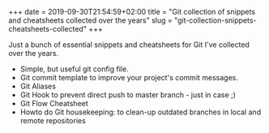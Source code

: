 +++ 
date = 2019-09-30T21:54:59+02:00
title = "Git collection of snippets and cheatsheets collected over the years"
slug = "git-collection-snippets-cheatsheets-collected" 
+++

Just a bunch of essential snippets and cheatsheets for Git I've collected over the years.


* Simple, but useful git config file.
* Git commit template to improve your project's commit messages.
* Git Aliases
* Git Hook to prevent direct push to master branch - just in case ;)
* Git Flow Cheatsheet
* Howto do Git housekeeping: to clean-up outdated branches in local and remote repositories

<script src="https://embed.cacher.io/d4533d895d37a349a0ab41c7592e1bf17f5af810.js?a=f3a57ca46d90753b4e352364c814c99f&t=atom_one_dark"></script>
